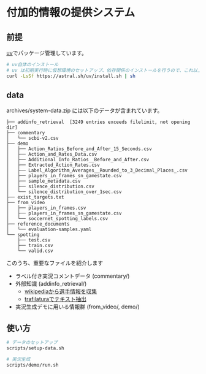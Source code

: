 # 付加的情報の提供システム

## 前提

[uv](https://github.com/astral-sh/uv)でパッケージ管理しています。

```bash
# uv自体のインストール
# uv は初期実行時に仮想環境のセットアップ、依存関係のインストールを行うので、これ以上やることはありません。(多分)
curl -LsSf https://astral.sh/uv/install.sh | sh
```

## data

archives/system-data.zip には以下のデータが含まれています。

```
├── addinfo_retrieval  [3249 entries exceeds filelimit, not opening dir]
├── commentary
│   └── scbi-v2.csv
├── demo
│   ├── Action_Ratios_Before_and_After_15_Seconds.csv
│   ├── Action_and_Rates_Data.csv
│   ├── Additional_Info_Ratios__Before_and_After.csv
│   ├── Extracted_Action_Rates.csv
│   ├── Label_Algorithm_Averages__Rounded_to_3_Decimal_Places_.csv
│   ├── players_in_frames_sn_gamestate.csv
│   ├── sample_metadata.csv
│   ├── silence_distribution.csv
│   └── silence_distribution_over_1sec.csv
├── exist_targets.txt
├── from_video
│   ├── players_in_frames.csv
│   ├── players_in_frames_sn_gamestate.csv
│   └── soccernet_spotting_labels.csv
├── reference_documents
│   └── evaluation-samples.yaml
└── spotting
    ├── test.csv
    ├── train.csv
    └── valid.csv
```

このうち、重要なファイルを紹介します

- ラベル付き実況コメントデータ (commentary/)
- 外部知識 (addinfo_retrieval/)
  - [wikipediaから選手情報を収集](https://github.com/zaemon1251-hesty/sn-script/blob/dev/src/sn_script/download_articles.py)
  - [trafilaturaでテキスト抽出](https://github.com/zaemon1251-hesty/sn-script/blob/dev/src/sn_script/extract_text.py)
- 実況生成デモに用いる情報群 (from_video/, demo/)

## 使い方

```bash
# データのセットアップ
scripts/setup-data.sh

# 実況生成
scripts/demo/run.sh
```
